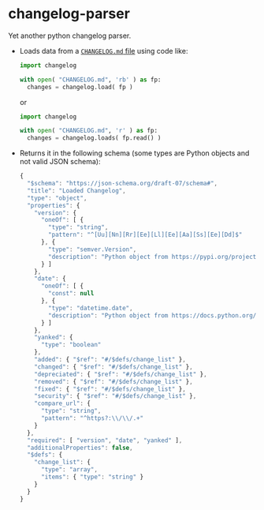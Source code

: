 # changelog-parser
Yet another python changelog parser.
* Loads data from a [`CHANGELOG.md` file](https://keepachangelog.com/en/1.1.0/) using code like:
   ```python
   import changelog

   with open( "CHANGELOG.md", 'rb' ) as fp:
     changes = changelog.load( fp )
   ```
   or
   ```python
   import changelog

   with open( "CHANGELOG.md", 'r' ) as fp:
     changes = changelog.loads( fp.read() )
   ```
* Returns it in the following schema (some types are Python objects and not valid JSON schema):
   ```js
   {
     "$schema": "https://json-schema.org/draft-07/schema#",
     "title": "Loaded Changelog",
     "type": "object",
     "properties": {
       "version": {
         "oneOf": [ {
           "type": "string",
           "pattern": "^[Uu][Nn][Rr][Ee][Ll][Ee][Aa][Ss][Ee][Dd]$"
         }, {
           "type": "semver.Version",
           "description": "Python object from https://pypi.org/project/semver/"
         } ]
       },
       "date": {
         "oneOf": [ {
           "const": null
         }, {
           "type": "datetime.date",
           "description": "Python object from https://docs.python.org/3/library/datetime.html#date-objects; parsed using \"fromisoformat\""
         } ]
       },
       "yanked": {
         "type": "boolean"
       },
       "added": { "$ref": "#/$defs/change_list" },
       "changed": { "$ref": "#/$defs/change_list" },
       "depreciated": { "$ref": "#/$defs/change_list" },
       "removed": { "$ref": "#/$defs/change_list" },
       "fixed": { "$ref": "#/$defs/change_list" },
       "security": { "$ref": "#/$defs/change_list" },
       "compare_url": {
         "type": "string",
         "pattern": "^https?:\\/\\/.+"
       }
     },
     "required": [ "version", "date", "yanked" ],
     "additionalProperties": false,
     "$defs": {
       "change_list": {
         "type": "array",
         "items": { "type": "string" }
       }
     }
   }
   ```
